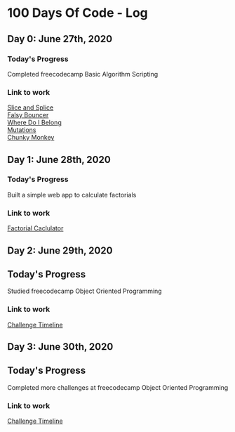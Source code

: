 # 100 Days Of Code - Log

## Day 0: June 27th, 2020

### Today's Progress
Completed freecodecamp Basic Algorithm Scripting

### Link to work 
[Slice and Splice](https://www.freecodecamp.org/learn/javascript-algorithms-and-data-structures/basic-algorithm-scripting/slice-and-splice)  
[Falsy Bouncer](https://www.freecodecamp.org/learn/javascript-algorithms-and-data-structures/basic-algorithm-scripting/falsy-bouncer)  
[Where Do I Belong](https://www.freecodecamp.org/learn/javascript-algorithms-and-data-structures/basic-algorithm-scripting/where-do-i-belong)  
[Mutations](https://www.freecodecamp.org/learn/javascript-algorithms-and-data-structures/basic-algorithm-scripting/mutations)  
[Chunky Monkey](https://www.freecodecamp.org/learn/javascript-algorithms-and-data-structures/basic-algorithm-scripting/chunky-monkey)

## Day 1: June 28th, 2020

### Today's Progress
Built a simple web app to calculate factorials

### Link to work
[Factorial Caclulator](https://alexmacniven.github.io/factorial-calculator/)

## Day 2: June 29th, 2020

## Today's Progress
Studied freecodecamp Object Oriented Programming

### Link to work
[Challenge Timeline](https://www.freecodecamp.org/alex_macniven#universal-nav-logo:~:text=Challenge)

## Day 3: June 30th, 2020

## Today's Progress
Completed more challenges at freecodecamp Object Oriented Programming

### Link to work
[Challenge Timeline](https://www.freecodecamp.org/alex_macniven)
